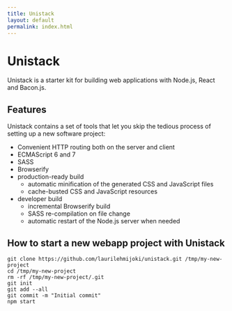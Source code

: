 ```yaml
---
title: Unistack
layout: default
permalink: index.html
---
```


# Unistack

Unistack is a starter kit for building web applications with Node.js, React and
Bacon.js.

## Features

Unistack contains a set of tools that let you skip the tedious process of
setting up a new software project:

* Convenient HTTP routing both on the server and client
* ECMAScript 6 and 7
* SASS
* Browserify
* production-ready build
  * automatic minification of the generated CSS and JavaScript files
  * cache-busted CSS and JavaScript resources
* developer build
  * incremental Browserify build
  * SASS re-compilation on file change
  * automatic restart of the Node.js server when needed

## How to start a new webapp project with Unistack

    git clone https://github.com/laurilehmijoki/unistack.git /tmp/my-new-project
    cd /tmp/my-new-project
    rm -rf /tmp/my-new-project/.git
    git init
    git add --all
    git commit -m "Initial commit"
    npm start

